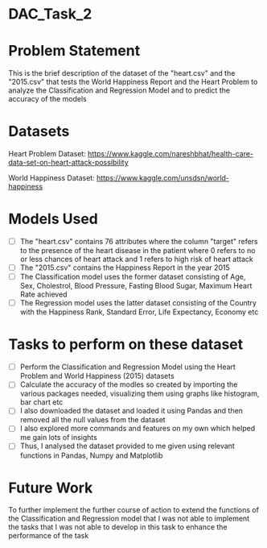 # DAC_Task_2

# Problem Statement

This is the brief description of the dataset of the "heart.csv" and the "2015.csv" that tests the World Happiness Report and the Heart Problem to analyze the Classification and Regression Model and to predict the accuracy of the models 

# Datasets

Heart Problem Dataset: https://www.kaggle.com/nareshbhat/health-care-data-set-on-heart-attack-possibility

World Happiness Dataset: https://www.kaggle.com/unsdsn/world-happiness

# Models Used

- [ ] The "heart.csv" contains 76 attributes where the column "target" refers to the presence of the heart disease in the patient where 0 refers to no or less chances of heart attack and 1 refers to high risk of heart attack
- [ ] The "2015.csv" contains the Happiness Report in the year 2015
- [ ] The Classification model uses the former dataset consisting of Age, Sex, Cholestrol, Blood Pressure, Fasting Blood Sugar, Maximum Heart Rate achieved 
- [ ] The Regression model uses the latter dataset consisting of the Country with the Happiness Rank, Standard Error, Life Expectancy, Economy etc 

# Tasks to perform on these dataset

- [ ] Perform the Classification and Regression Model using the Heart Problem and World Happiness (2015) datasets
- [ ] Calculate the accuracy of the modles so created by importing the various packages needed, visualizing them using graphs like histogram, bar chart etc
- [ ] I also downloaded the dataset and loaded it using Pandas and then removed all the null values from the dataset
- [ ] I also explored more commands and features on my own which helped me gain lots of insights
- [ ] Thus, I analysed the dataset provided to me given using relevant functions in Pandas, Numpy and Matplotlib

# Future Work

To further implement the further course of action to extend the functions of the Classification and Regression model that I was not able to implement the tasks that I was not able to develop in this task to enhance the performance of the task
